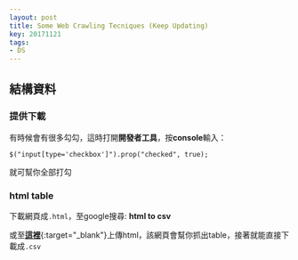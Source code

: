 ```yaml
---
layout: post
title: Some Web Crawling Tecniques (Keep Updating)
key: 20171121
tags:
- DS
---
```

<!-- <script type="text/javascript" src="//s7.addthis.com/js/300/addthis_widget.js#pubid=ra-5a598441175b1b4f"></script>
<div class="addthis_inline_share_toolbox addthis_default_style"></div> -->
<!--more-->

## 結構資料
### 提供下載

有時候會有很多勾勾，這時打開**開發者工具**，按**console**輸入：
```
$("input[type='checkbox']").prop("checked", true);
```
就可幫你全部打勾

### html table
下載網頁成`.html`，至google搜尋: **html to csv**

或至[**這裡**](http://www.convertcsv.com/html-table-to-csv.htm){:target="_blank"}上傳html，該網頁會幫你抓出table，接著就能直接下載成`.csv`

<br>


